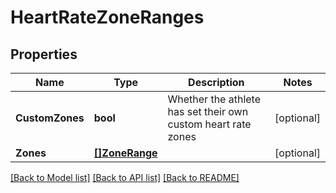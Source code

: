 # HeartRateZoneRanges

## Properties

Name | Type | Description | Notes
------------ | ------------- | ------------- | -------------
**CustomZones** | **bool** | Whether the athlete has set their own custom heart rate zones | [optional] 
**Zones** | [**[]ZoneRange**](ZoneRange.md) |  | [optional] 

[[Back to Model list]](../README.md#documentation-for-models) [[Back to API list]](../README.md#documentation-for-api-endpoints) [[Back to README]](../README.md)


